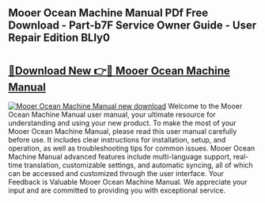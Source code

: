 ## Mooer Ocean Machine Manual PDf Free Download - Part-b7F Service Owner Guide - User Repair Edition BLly0

# <h2><a href="http://cf2269.oget.top/?id=Mooer+Ocean+Machine+Manual">🔗Download New 👉🔴 Mooer Ocean Machine Manual</a></h2>

[![Mooer Ocean Machine Manual new download](https://i.imgur.com/5g1atiW.png)](http://cf2269.oget.top/?id=Mooer+Ocean+Machine+Manual)
Welcome to the Mooer Ocean Machine Manual user manual, your ultimate resource for understanding and using your new product. To make the most of your Mooer Ocean Machine Manual, please read this user manual carefully before use. It includes clear instructions for installation, setup, and operation, as well as troubleshooting tips for common issues. Mooer Ocean Machine Manual advanced features include multi-language support, real-time translation, customizable settings, and automatic syncing, all of which can be accessed and customized through the user interface. Your Feedback is Valuable Mooer Ocean Machine Manual. We appreciate your input and are committed to providing you with exceptional service.
